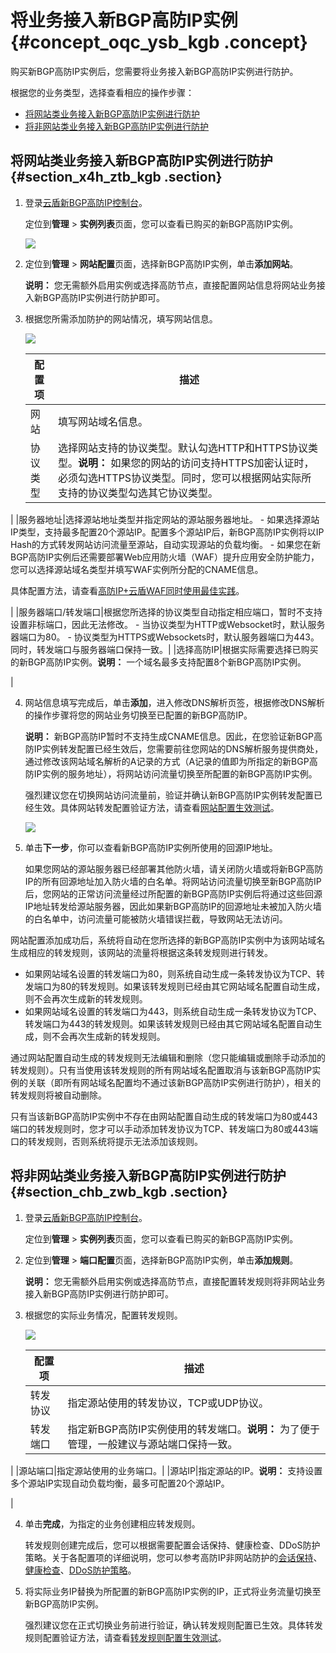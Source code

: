# 将业务接入新BGP高防IP实例 {#concept_oqc_ysb_kgb .concept}

购买新BGP高防IP实例后，您需要将业务接入新BGP高防IP实例进行防护。

根据您的业务类型，选择查看相应的操作步骤：

-   [将网站类业务接入新BGP高防IP实例进行防护](#section_x4h_ztb_kgb)
-   [将非网站类业务接入新BGP高防IP实例进行防护](#section_chb_zwb_kgb)

## 将网站类业务接入新BGP高防IP实例进行防护 {#section_x4h_ztb_kgb .section}

1.  登录[云盾新BGP高防IP控制台](https://yundunnext.console.aliyun.com/?p=ddoscoo#/report)。

    定位到**管理** \> **实例列表**页面，您可以查看已购买的新BGP高防IP实例。

    ![](http://static-aliyun-doc.oss-cn-hangzhou.aliyuncs.com/assets/img/79685/154710518036654_zh-CN.png)

2.  定位到**管理** \> **网站配置**页面，选择新BGP高防IP实例，单击**添加网站**。

    **说明：** 您无需额外启用实例或选择高防节点，直接配置网站信息将网站业务接入新BGP高防IP实例进行防护即可。

3.  根据您所需添加防护的网站情况，填写网站信息。

    ![](http://static-aliyun-doc.oss-cn-hangzhou.aliyuncs.com/assets/img/79685/154710518036657_zh-CN.png)

    |配置项|描述|
    |---|--|
    |网站|填写网站域名信息。|
    |协议类型|选择网站支持的协议类型。默认勾选HTTP和HTTPS协议类型。**说明：** 如果您的网站的访问支持HTTPS加密认证时，必须勾选HTTPS协议类型。同时，您可以根据网站实际所支持的协议类型勾选其它协议类型。

|
    |服务器地址|选择源站地址类型并指定网站的源站服务器地址。    -   如果选择源站IP类型，支持最多配置20个源站IP。配置多个源站IP后，新BGP高防IP实例将以IP Hash的方式转发网站访问流量至源站，自动实现源站的负载均衡。
    -   如果您在新BGP高防IP实例后还需要部署Web应用防火墙（WAF）提升应用安全防护能力，您可以选择源站域名类型并填写WAF实例所分配的CNAME信息。

具体配置方法，请查看[高防IP+云盾WAF同时使用最佳实践](../../../../../cn.zh-CN/DDoS高防IP/最佳实践/"高防IP+云盾WAF"同时使用.md#)。

|
    |服务器端口/转发端口|根据您所选择的协议类型自动指定相应端口，暂时不支持设置非标端口，因此无法修改。    -   当协议类型为HTTP或Websocket时，默认服务器端口为80。
    -   协议类型为HTTPS或Websockets时，默认服务器端口为443。
同时，转发端口与服务器端口保持一致。|
    |选择高防IP|根据实际需要选择已购买的新BGP高防IP实例。**说明：** 一个域名最多支持配置8个新BGP高防IP实例。

|

4.  网站信息填写完成后，单击**添加**，进入修改DNS解析页签，根据修改DNS解析的操作步骤将您的网站业务切换至已配置的新BGP高防IP。

    **说明：** 新BGP高防IP暂时不支持生成CNAME信息。因此，在您验证新BGP高防IP实例转发配置已经生效后，您需要前往您网站的DNS解析服务提供商处，通过修改该网站域名解析的A记录的方式（A记录的值即为所指定的新BGP高防IP实例的服务地址），将网站访问流量切换至所配置的新BGP高防IP实例。

    强烈建议您在切换网站访问流量前，验证并确认新BGP高防IP实例转发配置已经生效。具体网站转发配置验证方法，请查看[网站配置生效测试](../../../../../cn.zh-CN/DDoS高防IP/快速入门/防护网站业务/步骤3：验证配置生效.md#)。

    ![](http://static-aliyun-doc.oss-cn-hangzhou.aliyuncs.com/assets/img/79685/154710518036696_zh-CN.png)

5.  单击**下一步**，你可以查看新BGP高防IP实例所使用的回源IP地址。

    如果您网站的源站服务器已经部署其他防火墙，请关闭防火墙或将新BGP高防IP的所有回源地址加入防火墙的白名单。将网站访问流量切换至新BGP高防IP后，您网站的正常访问流量经过所配置的新BGP高防IP实例后将通过这些回源IP地址转发给源站服务器，因此如果新BGP高防IP的回源地址未被加入防火墙的白名单中，访问流量可能被防火墙错误拦截，导致网站无法访问。


网站配置添加成功后，系统将自动在您所选择的新BGP高防IP实例中为该网站域名生成相应的转发规则，该网站的流量将根据这条转发规则进行转发。

-   如果网站域名设置的转发端口为80，则系统自动生成一条转发协议为TCP、转发端口为80的转发规则。如果该转发规则已经由其它网站域名配置自动生成，则不会再次生成新的转发规则。
-   如果网站域名设置的转发端口为443，则系统自动生成一条转发协议为TCP、转发端口为443的转发规则。如果该转发规则已经由其它网站域名配置自动生成，则不会再次生成新的转发规则。

通过网站配置自动生成的转发规则无法编辑和删除（您只能编辑或删除手动添加的转发规则）。只有当使用该转发规则的所有网站域名配置取消与该新BGP高防IP实例的关联（即所有网站域名配置均不通过该新BGP高防IP实例进行防护），相关的转发规则将被自动删除。

只有当该新BGP高防IP实例中不存在由网站配置自动生成的转发端口为80或443端口的转发规则时，您才可以手动添加转发协议为TCP、转发端口为80或443端口的转发规则，否则系统将提示无法添加该规则。

## 将非网站类业务接入新BGP高防IP实例进行防护 {#section_chb_zwb_kgb .section}

1.  登录[云盾新BGP高防IP控制台](https://yundunnext.console.aliyun.com/?p=ddoscoo#/report)。

    定位到**管理** \> **实例列表**页面，您可以查看已购买的新BGP高防IP实例。

2.  定位到**管理** \> **端口配置**页面，选择新BGP高防IP实例，单击**添加规则**。

    **说明：** 您无需额外启用实例或选择高防节点，直接配置转发规则将非网站业务接入新BGP高防IP实例进行防护即可。

3.  根据您的实际业务情况，配置转发规则。

    ![](http://static-aliyun-doc.oss-cn-hangzhou.aliyuncs.com/assets/img/79685/154710518136742_zh-CN.png)

    |配置项|描述|
    |---|--|
    |转发协议|指定源站使用的转发协议，TCP或UDP协议。|
    |转发端口|指定新BGP高防IP实例使用的转发端口。**说明：** 为了便于管理，一般建议与源站端口保持一致。

|
    |源站端口|指定源站使用的业务端口。|
    |源站IP|指定源站的IP。**说明：** 支持设置多个源站IP实现自动负载均衡，最多可配置20个源站IP。

|

4.  单击**完成**，为指定的业务创建相应转发规则。

    转发规则创建完成后，您可以根据需要配置会话保持、健康检查、DDoS防护策略。关于各配置项的详细说明，您可以参考高防IP非网站防护的[会话保持](../../../../../cn.zh-CN/DDoS高防IP/用户指南/网络四层防护设置/非网站业务会话保持配置.md#)、[健康检查](../../../../../cn.zh-CN/DDoS高防IP/用户指南/网络四层防护设置/非网站业务健康检查配置.md#)、[DDoS防护策略](../../../../../cn.zh-CN/DDoS高防IP/用户指南/网络四层防护设置/非网站业务DDoS防护策略配置.md#)。

5.  将实际业务IP替换为所配置的新BGP高防IP实例的IP，正式将业务流量切换至新BGP高防IP实例。

    强烈建议您在正式切换业务前进行验证，确认转发规则配置已生效。具体转发规则配置验证方法，请查看[转发规则配置生效测试](../../../../../cn.zh-CN/DDoS高防IP/快速入门/防护非网站业务/步骤3：验证配置生效.md#)。


